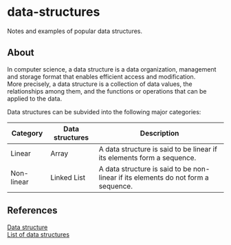 # data-structures
Notes and examples of popular data structures.

## About
In computer science, a data structure is a data organization, management and storage format that enables efficient access and modification.  
More precisely, a data structure is a collection of data values, the relationships among them, and the functions or operations that can be applied to the data.

Data structures can be subvided into the following major categories:

| Category | Data structures | Description |
| -------- | --------------- | ----- |
| Linear | Array | A data structure is said to be linear if its elements form a sequence. |
| Non-linear | Linked List | A data structure is said to be non-linear if its elements do not form a sequence. |

## References
[Data structure](https://en.wikipedia.org/w/index.php?title=Data_structure&oldid=888977642 "Wikipedia")  
[List of data structures](https://en.wikipedia.org/w/index.php?title=List_of_data_structures&oldid=888815854 "Wikipedia")
